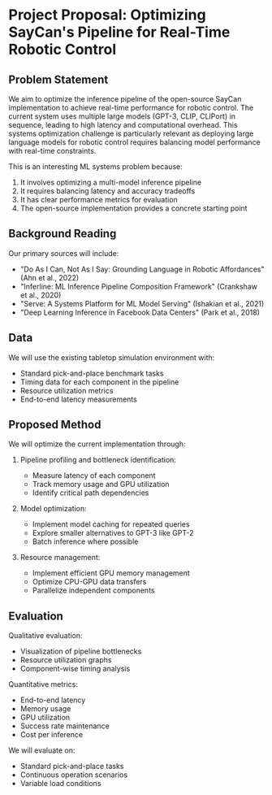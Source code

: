 # Project Proposal: Optimizing SayCan's Pipeline for Real-Time Robotic Control

## Problem Statement
We aim to optimize the inference pipeline of the open-source SayCan implementation to achieve real-time performance for robotic control. The current system uses multiple large models (GPT-3, CLIP, CLIPort) in sequence, leading to high latency and computational overhead. This systems optimization challenge is particularly relevant as deploying large language models for robotic control requires balancing model performance with real-time constraints.

This is an interesting ML systems problem because:
1. It involves optimizing a multi-model inference pipeline
2. It requires balancing latency and accuracy tradeoffs
3. It has clear performance metrics for evaluation
4. The open-source implementation provides a concrete starting point

## Background Reading
Our primary sources will include:
- "Do As I Can, Not As I Say: Grounding Language in Robotic Affordances" (Ahn et al., 2022)
- "Inferline: ML Inference Pipeline Composition Framework" (Crankshaw et al., 2020)
- "Serve: A Systems Platform for ML Model Serving" (Ishakian et al., 2021)
- "Deep Learning Inference in Facebook Data Centers" (Park et al., 2018)

## Data
We will use the existing tabletop simulation environment with:
- Standard pick-and-place benchmark tasks
- Timing data for each component in the pipeline
- Resource utilization metrics
- End-to-end latency measurements

## Proposed Method
We will optimize the current implementation through:
1. Pipeline profiling and bottleneck identification:
   - Measure latency of each component
   - Track memory usage and GPU utilization
   - Identify critical path dependencies

2. Model optimization:
   - Implement model caching for repeated queries
   - Explore smaller alternatives to GPT-3 like GPT-2
   - Batch inference where possible

3. Resource management:
   - Implement efficient GPU memory management
   - Optimize CPU-GPU data transfers
   - Parallelize independent components

## Evaluation
Qualitative evaluation:
- Visualization of pipeline bottlenecks
- Resource utilization graphs
- Component-wise timing analysis

Quantitative metrics:
- End-to-end latency
- Memory usage
- GPU utilization
- Success rate maintenance
- Cost per inference

We will evaluate on:
- Standard pick-and-place tasks
- Continuous operation scenarios
- Variable load conditions
